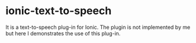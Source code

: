 # ionic-text-to-speech
It is a text-to-speech plug-in for Ionic.
The plugin is not implemented by me but here I demonstrates the use of this plug-in.
